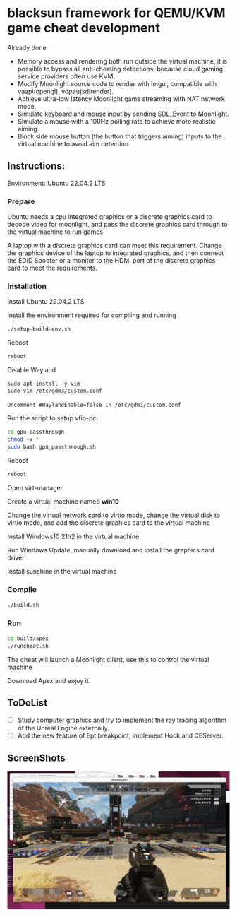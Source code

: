 # blacksun framework for QEMU/KVM game cheat development

Already done

- Memory access and rendering both run outside the virtual machine, it is possible to bypass all anti-cheating detections, because cloud gaming service providers often use KVM.
- Modify Moonlight source code to render with imgui, compatible with vaapi(opengl), vdpau(sdlrender).
- Achieve ultra-low latency Moonlight game streaming with NAT network mode.
- Simulate keyboard and mouse input by sending SDL_Event to Moonlight.
- Simulate a mouse with a 100Hz polling rate to achieve more realistic aiming.
- Block side mouse button (the button that triggers aiming) inputs to the virtual machine to avoid aim detection.

## Instructions:

Environment: Ubuntu 22.04.2 LTS

### Prepare

Ubuntu needs a cpu integrated graphics or a discrete graphics card to decode video for moonlight, and pass the discrete graphics card through to the virtual machine to run games

A laptop with a discrete graphics card can meet this requirement. Change the graphics device of the laptop to integrated graphics, and then connect the EDID Spoofer or a monitor to the HDMI port of the discrete graphics card to meet the requirements.

### Installation

Install Ubuntu 22.04.2 LTS

Install the environment required for compiling and running

```bash
./setup-build-env.sh
```

Reboot

```bash
reboot
```

Disable Wayland 

```
sudo apt install -y vim
sudo vim /etc/gdm3/custom.conf

Uncomment #WaylandEnable=false in /etc/gdm3/custom.conf
```

Run the script to setup vfio-pci

```bash
cd gpu-passthrough
chmod +x *
sudo bash gpu_passthrough.sh
```

Reboot

```bash
reboot
```

Open virt-manager

Create a virtual machine named **win10**

Change the virtual network card to virtio mode, change the virtual disk to virtio mode, and add the discrete graphics card to the virtual machine

Install Windows10 21h2 in the virtual machine

Run Windows Update, manually download and install the graphics card driver

Install sunshine in the virtual machine


### Compile

```bash
./build.sh
```

### Run

```bash
cd build/apex
./runcheat.sh
```

The cheat will launch a Moonlight client, use this to control the virtual machine

Download Apex and enjoy it.

## ToDoList

- [ ]  Study computer graphics and try to implement the ray tracing algorithm of the Unreal Engine externally.
- [ ]  Add the new feature of Ept breakpoint, implement Hook and CEServer.

## ScreenShots

![1](./screenshots/1.PNG)


